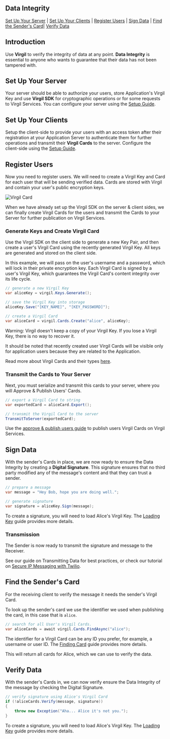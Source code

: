 ## Data Integrity

[Set Up Your Server](#head1) | [Set Up Your Clients](#head2) | [Register Users](#head3) | [Sign Data](#head4) | [Find the Sender's Card](#head5)| [Verify Data](#head6)

## Introduction

Use **Virgil** to verify the integrity of data at any point. **Data Integrity** is essential to anyone who wants to guarantee that their data has not been tampered with.


<!-- ![Virgil Signature Intro](https://github.com/VirgilSecurity/virgil-sdk-net/blob/v4/documentation/img/Signature_introduction.png "Data integrity") -->


## <a name="head1"></a> Set Up Your Server
Your server should be able to authorize your users, store Application's Virgil Key and use **Virgil SDK** for cryptographic operations or for some requests to Virgil Services. You can configure your server using the [Setup Guide](https://github.com/VirgilSecurity/virgil-sdk-net/blob/v4/documentation/guides/configuration/server.md).


## <a name="head2"></a> Set Up Your Clients
Setup the client-side to provide your users with an access token after their registration at your Application Server to authenticate them for further operations and transmit their **Virgil Cards** to the server. Configure the client-side using the [Setup Guide](https://github.com/VirgilSecurity/virgil-sdk-net/blob/v4/documentation/guides/configuration/client.md).


## <a name="head3"></a> Register Users
Now you need to register users. We will need to create a Virgil Key and Card for each user that will be sending verified data. Cards are stored with Virgil and contain your user's public encryption keys.

![Virgil Card](https://github.com/VirgilSecurity/virgil-sdk-net/blob/v4/documentation/img/Card_introduct.png "Create Virgil Card")

When we have already set up the Virgil SDK on the server & client sides, we can finally create Virgil Cards for the users and transmit the Cards to your Server for further publication on Virgil Services.


### Generate Keys and Create Virgil Card
Use the Virgil SDK on the client side to generate a new Key Pair, and then create a user's Virgil Card using the recently generated Virgil Key. All keys are generated and stored on the client side.

In this example, we will pass on the user's username and a password, which will lock in their private encryption key. Each Virgil Card is signed by a user's Virgil Key, which guarantees the Virgil Card's content integrity over its life cycle.

```cs
// generate a new Virgil Key
var aliceKey = virgil.Keys.Generate();

// save the Virgil Key into storage
aliceKey.Save("[KEY_NAME]", "[KEY_PASSWORD]");

// create a Virgil Card
var aliceCard = virgil.Cards.Create("alice", aliceKey);
```

Warning: Virgil doesn't keep a copy of your Virgil Key. If you lose a Virgil Key, there is no way to recover it.

It should be noted that recently created user Virgil Cards will be visible only for application users because they are related to the Application.

Read more about Virgil Cards and their types [here](https://github.com/VirgilSecurity/virgil-sdk-net/blob/v4/documentation/guides/virgil-card/creating-card.md).


### Transmit the Cards to Your Server

Next, you must serialize and transmit this cards to your server, where you will Approve & Publish Users' Cards.

```cs
// export a Virgil Card to string
var exportedCard = aliceCard.Export();

// transmit the Virgil Card to the server
TransmitToServer(exportedCard);
```

Use the [approve & publish users guide](/) to publish users Virgil Cards on Virgil Services.

## <a name="head4"></a> Sign Data

With the sender's Cards in place, we are now ready to ensure the Data Integrity by creating a **Digital Signature**. This signature ensures that no third party modified any of the message's content and that they can trust a sender.

```cs
// prepare a message
var message = "Hey Bob, hope you are doing well.";

// generate signature
var signature = aliceKey.Sign(message);
```

To create a signature, you will need to load Alice's Virgil Key. The [Loading Key](https://github.com/VirgilSecurity/virgil-sdk-net/blob/v4/documentation/guides/virgil-key/loading.md) guide provides more details.

### Transmission

The Sender is now ready to transmit the signature and message to the Receiver.

See our guide on Transmitting Data for best practices, or check our tutorial on [Secure IP Messaging with Twilio](https://github.com/VirgilSecurity/virgil-demo-twilio).


## <a name="head5"></a> Find the Sender's Card

For the receiving client to verify the message it needs the sender's Virgil Card.

To look up the sender's card we use the identifier we used when publishing the card, in this case that is `alice`.

```cs
// search for all User's Virgil Cards.
var aliceCards = await virgil.Cards.FindAsync("alice");
```

The identifier for a Virgil Card can be any ID you prefer, for example, a username or user ID. The [Finding Card](https://github.com/VirgilSecurity/virgil-sdk-net/blob/v4/documentation/guides/virgil-card/finding.md) guide provides more details.

This will return all cards for Alice, which we can use to verify the data.


## <a name="head6"></a> Verify Data

With the sender's Cards in, we can now verify ensure the Data Integrity of the message by checking the Digital Signature.

```cs
// verify signature using Alice's Virgil Card
if (!aliceCards.Verify(message, signature))
{
    throw new Exception("Aha... Alice it's not you.");
}
```

To create a signature, you will need to load Alice's Virgil Key. The [Loading Key](https://github.com/VirgilSecurity/virgil-sdk-net/blob/v4/documentation/guides/virgil-key/loading.md) guide provides more details.
